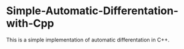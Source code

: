 # Simple-Automatic-Differentation-with-Cpp
 This is a simple implementation of automatic differentation in C++.
